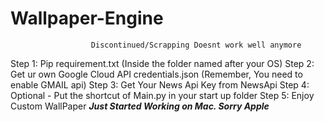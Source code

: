 # Wallpaper-Engine
                      Discontinued/Scrapping Doesnt work well anymore
Step 1: Pip requirement.txt (Inside the folder named after your OS)
Step 2: Get ur own Google Cloud API credentials.json (Remember, You need to enable GMAIL api)
Step 3: Get Your News Api Key from NewsApi
Step 4: Optional - Put the shortcut of Main.py in your start up folder
Step 5: Enjoy Custom WallPaper
                      ***Just Started Working on Mac. Sorry Apple***
